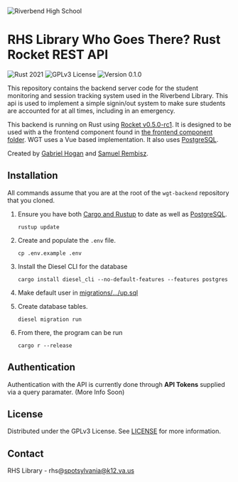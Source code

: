 ![Riverbend High School](https://www.spotsylvania.k12.va.us/cms/lib/VA01918722/Centricity/Template/GlobalAssets/images///logos/RHS.png)

# **RHS Library Who Goes There?** Rust Rocket REST API

![Rust 2021](https://img.shields.io/badge/Rust-2021-%232D44A4?style=flat)
![GPLv3 License](https://img.shields.io/badge/License-GPLv3-%232D44A4?style=flat)
![Version 0.1.0](https://img.shields.io/badge/Version-v0.1.0-%232D44A4?style=flat)

This repository contains the backend server code for the student monitoring and session tracking system used in the Riverbend Library. This api is used to implement a simple signin/out system to make sure students are accounted for at all times, including in an emergency.

This backend is running on Rust using [Rocket v0.5.0-rc1](https://rocket.rs/). It is designed to be used with a the frontend component found in [the frontend component folder](/frontend). WGT uses a Vue based implementation. It also uses [PostgreSQL](https://www.postgresql.org/).

Created by [Gabriel Hogan](https://gabrielhogan.com) and [Samuel Rembisz](https://stappsworld.com).


## Installation
All commands assume that you are at the root of the `wgt-backend` repository that you cloned.
1. Ensure you have both [Cargo and Rustup](https://rustup.rs/) to date as well as [PostgreSQL](https://www.postgresql.org/).
    ```
    rustup update
    ```

2. Create and populate the `.env` file.
    ```
    cp .env.example .env
    ```

3. Install the Diesel CLI for the database
    ```
    cargo install diesel_cli --no-default-features --features postgres
    ```

4. Make default user in [migrations/.../up.sql](migrations/2022-01-31-022712_students/up.sql)

5. Create database tables.
    ```
    diesel migration run
    ```

6. From there, the program can be run
    ```
    cargo r --release
    ```

## Authentication
Authentication with the API is currently done through **API Tokens** supplied via a query paramater.
(More Info Soon)

## License
Distributed under the GPLv3 License. See [LICENSE](LICENSE) for more information.

## Contact
RHS Library - rhs@spotsylvania@k12.va.us
